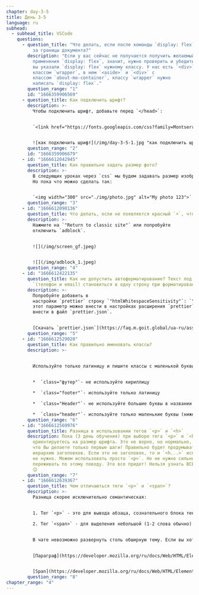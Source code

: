 ```yaml
---
chapter: day-3-5
title: День 3-5
language: ru
subhead:
  - subhead_title: VSCode
    questions:
      - question_title: "Что делать, если после команды `display: flex` текст вылетает
          за границы документа?"
        description: "Если у вас сейчас не получается получить желаемый результат, после
          применения `display: flex`, значит, нужно проверить и убедиться, что
          вы указали `display: flex` нужному классу. У нас есть `<div>` с
          классом `wrapper`, в нем `<aside>` и `<div>` с
          классом `about-me-container`, классу `wrapper` нужно
          написать `display: flex`."
        question_range: "1"
        id: "1666359906569"
      - question_title: Как подключить шрифт?
        description: >-
          Чтобы подключить шрифт, добавьте перед `</head>`:


          `<link href="https://fonts.googleapis.com/css?family=Montserrat:400,700&display=swap&subset=cyrillic" rel="stylesheet">`


          ![как подключить шрифт](/img/day-3-5-1.jpg "как подключить шрифт")
        question_range: "2"
        id: "1666359906679"
      - id: "1666612042945"
        question_title: К﻿ак правильно задать размер фото?
        description: >-
          В следующих уроках через `css` мы будем задавать размер изображению.
          Но пока что можно сделать так:


          `<img width="300" src="./img/photo.jpg" alt="My photo 123">`
        question_range: "3"
      - id: "1666612098136"
        question_title: Ч﻿то делать, если не появляется красный `+`, чтобы выбрать шрифт?
        description: >-
          Нажмите на `"Return to classic site"` или попробуйте
          отключить `adblock`.


          ![](/img/screen_gf.jpeg)


          ![](/img/adblock_1.jpeg)
        question_range: "4"
      - id: "1666612422135"
        question_title: К﻿ак не допустить автоформатирование? Текст под `contacts
          `(телефон и email) становиться в одну строку при форматировании.
        description: >-
          Попробуйте добавить в
          настройки `prettier` строку `"htmlWhitespaceSensitivity"`: `"ignore"`,
          этот параметр можно внести в настройках расширения `prettier`, или
          внести в файл `prettier.json`.


          [Скачать `prettier.json`](https://faq.m.goit.global/ua-ru/assets/fonts/download/prettier.json)
        question_range: "5"
      - id: "1666612529020"
        question_title: К﻿ак правильно именовать классы?
        description: >-
          

          Используйте только латиницу и пишите классы с маленькой буквы.


          *  `class="футер"`- не используйте кириллицу

          *  `class="footer"`- используйте только латиницу

          *  `class="Header"`- не используйте большие буквы в названии класса (верхний регистр)

          *  `class="header"`- используйте только маленькие буквы (нижний регистр)
        question_range: "6"
      - id: "1666612569976"
        question_title: Р﻿азница в использовании тегов `<p>` и `<h>`
        description: Пока (3 день обучения) при выборе тега `<p>` и `<h>` Вы больше
          ориентируетесь на размер шрифта. Это не верно, но нормально, учитывая,
          что Вы делаете только первые шаги! Правильно будет продумывать
          иерархию заголовков. Если это не заголовок, то и `<h...>` использовать
          не нужно. Можем использовать просто `<p>`. Но не нужно сильно
          переживать по этому поводу. Это все придет! Нельзя узнать ВСЕ за 3 дня
          😉
        question_range: "7"
      - id: "1666612639367"
        question_title: Ч﻿ем отличаються теги `<p>` и `<span>`?
        description: >-
          Разница скорее исключительно семантическая:


          1. Тег `<p>` - это для вывода абзаца, сознательного блока текста

          2. Тег `<span>` - для выделения небольшой (1-2 слова обычно) части текста, для последующего их форматирования, например 😉


          В чате невозможно развернуть столь обширную тему. Если вы хотите разобраться более подробно, то рекомендуем заглянуть, что о них пишут в спецификациях 🤓🤓🤓


          [Параграф](https://developer.mozilla.org/ru/docs/Web/HTML/Element/p)


          [Span](https://developer.mozilla.org/ru/docs/Web/HTML/Element/span)
        question_range: "8"
chapter_range: "4"
---
```


